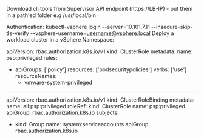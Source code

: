 Download cli tools from Supervisor API endpoint (https://LB-IP) - put them in a path'ed folder e.g /usr/local/bin

Authentication:
kubectl-vsphere login --server=10.101.7.11 --insecure-skip-tls-verify --vsphere-username=username@vsphere.local
Deploy a workload cluster in a vSphere Namespace:

apiVersion: rbac.authorization.k8s.io/v1
kind: ClusterRole
metadata:
  name: psp:privileged
rules:
- apiGroups: ['policy']
  resources: ['podsecuritypolicies']
  verbs:     ['use']
  resourceNames:
  - vmware-system-privileged
---
apiVersion: rbac.authorization.k8s.io/v1
kind: ClusterRoleBinding
metadata:
  name: all:psp:privileged
roleRef:
  kind: ClusterRole
  name: psp:privileged
  apiGroup: rbac.authorization.k8s.io
subjects:
- kind: Group
  name: system:serviceaccounts
  apiGroup: rbac.authorization.k8s.io
